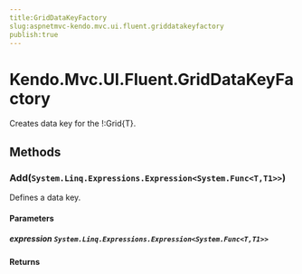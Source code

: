 ```yaml
---
title:GridDataKeyFactory
slug:aspnetmvc-kendo.mvc.ui.fluent.griddatakeyfactory
publish:true
---
```


# Kendo.Mvc.UI.Fluent.GridDataKeyFactory
Creates data key for the !:Grid{T}.



## Methods

### Add(`System.Linq.Expressions.Expression<System.Func<T,T1>>`)
Defines a data key.



#### Parameters

##### expression `System.Linq.Expressions.Expression<System.Func<T,T1>>`




#### Returns




